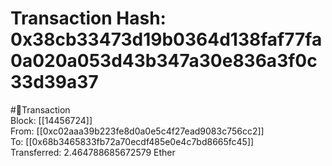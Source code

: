 
Transaction Hash: 0x38cb33473d19b0364d138faf77fa0a020a053d43b347a30e836a3f0c33d39a37
====================================================================================
  
#💸Transaction  
Block: [[14456724]]  
From: [[0xc02aaa39b223fe8d0a0e5c4f27ead9083c756cc2]]  
To: [[0x68b3465833fb72a70ecdf485e0e4c7bd8665fc45]]  
Transferred: 2.464788685672579 Ether